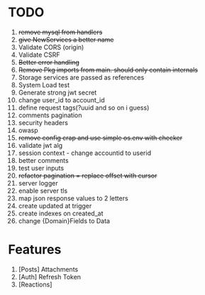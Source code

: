# TODO

1. ~~remove mysql from handlers~~
2. ~~give NewServices a better name~~
3. Validate CORS (origin)
4. Validate CSRF
5. ~~Better error handling~~
6. ~~Remove Pkg imports from main. should only contain internals~~
7. Storage services are passed as references
8. System Load test
9. Generate strong jwt secret
10. change user_id to account_id
11. define request tags(?uuid and so on i guess)
12. comments pagination
13. security headers
14. owasp
15. ~~remove config crap and use simple os.env with checker~~
16. validate jwt alg
17. session context - change accountid to userid
18. better comments
19. test user inputs
20. ~~refactor pagination = replace offset with cursor~~
21. server logger
22. enable server tls
23. map json response values to 2 letters
24. create updated at trigger
25. create indexes on created_at
26. change {Domain}Fields to Data

# Features

1. [Posts] Attachments
2. [Auth] Refresh Token
3. [Reactions]